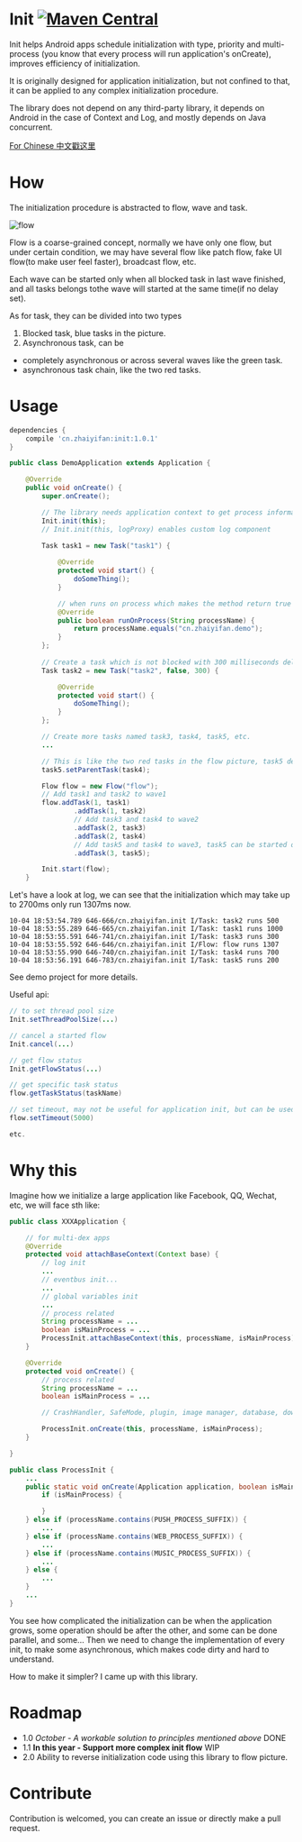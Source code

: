 # Init [![Maven Central](https://maven-badges.herokuapp.com/maven-central/cn.zhaiyifan/init/badge.svg?style=flat)](https://maven-badges.herokuapp.com/maven-central/cn.zhaiyifan/init)
Init helps Android apps schedule initialization with type, priority and multi-process (you know that every process will run application's onCreate), improves efficiency of initialization.

It is originally designed for application initialization, but not confined to that, it can be applied to any complex initialization procedure.

The library does not depend on any third-party library, it depends on Android in the case of Context and Log, and mostly depends on Java concurrent.

[For Chinese 中文戳这里](https://github.com/markzhai/init/blob/master/README_CN.md)

# How

The initialization procedure is abstracted to flow, wave and task.

![flow](art/flow.png "how it works")

Flow is a coarse-grained concept, normally we have only one flow, but under certain condition, we may have several flow like patch flow, fake UI flow(to make user feel faster), broadcast flow, etc.

Each wave can be started only when all blocked task in last wave finished, and all tasks belongs tothe wave will started at the same time(if no delay set).

As for task, they can be divided into two types
 1. Blocked task, blue tasks in the picture.
 2. Asynchronous task, can be
- completely asynchronous or across several waves like the green task.
- asynchronous task chain, like the two red tasks.

# Usage

```gradle
dependencies {
    compile 'cn.zhaiyifan:init:1.0.1'
}
```

```java
public class DemoApplication extends Application {

    @Override
    public void onCreate() {
        super.onCreate();

        // The library needs application context to get process information.
        Init.init(this);
        // Init.init(this, logProxy) enables custom log component
        
        Task task1 = new Task("task1") {

            @Override
            protected void start() {
                doSomeThing();
            }

            // when runs on process which makes the method return true
            @Override
            public boolean runOnProcess(String processName) {
                return processName.equals("cn.zhaiyifan.demo");
            }
        };
        
        // Create a task which is not blocked with 300 milliseconds delay.
        Task task2 = new Task("task2", false, 300) {

            @Override
            protected void start() {
                doSomeThing();
            }
        };

        // Create more tasks named task3, task4, task5, etc.
        ...

        // This is like the two red tasks in the flow picture, task5 depends on task4.
        task5.setParentTask(task4);

        Flow flow = new Flow("flow");
        // Add task1 and task2 to wave1
        flow.addTask(1, task1)
                .addTask(1, task2)
                // Add task3 and task4 to wave2
                .addTask(2, task3)
                .addTask(2, task4)
                // Add task5 and task4 to wave3, task5 can be started only after task4 finished
                .addTask(3, task5);

        Init.start(flow);
    }
```

Let's have a look at log, we can see that the initialization which may take up to 2700ms only run 1307ms now.
```log
10-04 18:53:54.789 646-666/cn.zhaiyifan.init I/Task: task2 runs 500
10-04 18:53:55.289 646-665/cn.zhaiyifan.init I/Task: task1 runs 1000
10-04 18:53:55.591 646-741/cn.zhaiyifan.init I/Task: task3 runs 300
10-04 18:53:55.592 646-646/cn.zhaiyifan.init I/Flow: flow runs 1307
10-04 18:53:55.990 646-740/cn.zhaiyifan.init I/Task: task4 runs 700
10-04 18:53:56.191 646-783/cn.zhaiyifan.init I/Task: task5 runs 200
```

See demo project for more details.

Useful api: 
```java
// to set thread pool size
Init.setThreadPoolSize(...)

// cancel a started flow
Init.cancel(...)

// get flow status
Init.getFlowStatus(...)

// get specific task status
flow.getTaskStatus(taskName)

// set timeout, may not be useful for application init, but can be used for other init operation
flow.setTimeout(5000)

etc.
```

# Why this
Imagine how we initialize a large application like Facebook, QQ, Wechat, etc, we will face sth like:

```java
public class XXXApplication {

    // for multi-dex apps
    @Override
    protected void attachBaseContext(Context base) {
        // log init
        ...
        // eventbus init...
        ...
        // global variables init
        ...
        // process related
        String processName = ...
        boolean isMainProcess = ...
        ProcessInit.attachBaseContext(this, processName, isMainProcess);
    }

    @Override
    protected void onCreate() {
        // process related
        String processName = ...
        boolean isMainProcess = ...

        // CrashHandler, SafeMode, plugin, image manager, database, download, update, etc init

        ProcessInit.onCreate(this, processName, isMainProcess);
    }

}

public class ProcessInit {
    ...
    public static void onCreate(Application application, boolean isMainProcess, String processName) {
        if (isMainProcess) {

        }
    } else if (processName.contains(PUSH_PROCESS_SUFFIX)) {
        ...
    } else if (processName.contains(WEB_PROCESS_SUFFIX)) {
        ...
    } else if (processName.contains(MUSIC_PROCESS_SUFFIX)) {
        ...
    } else {
        ...
    }
    ...
}
```

You see how complicated the initialization can be when the application grows, some operation should be after the other, and some can be done parallel, and some... Then we need to change the implementation of every init, to make some asynchronous, which makes code dirty and hard to understand.

How to make it simpler? I came up with this library.

# Roadmap
- 1.0 *October - A workable solution to principles mentioned above* DONE
- 1.1 **In this year - Support more complex init flow** WIP
- 2.0 Ability to reverse initialization code using this library to flow picture.

# Contribute
Contribution is welcomed, you can create an issue or directly make a pull request.